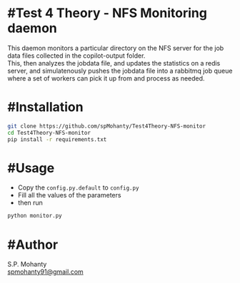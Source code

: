 #Test 4 Theory - NFS Monitoring daemon
======================================
This daemon monitors a particular directory on the NFS server for the job data files collected in the copilot-output folder.   
This, then analyzes the jobdata file, and updates the statistics on a redis server, and simulatenously pushes the jobdata file into a rabbitmq job queue where a set of workers can pick it up from and process as needed.

#Installation
============
```bash
git clone https://github.com/spMohanty/Test4Theory-NFS-monitor
cd Test4Theory-NFS-monitor
pip install -r requirements.txt
```

#Usage
======
* Copy the ```config.py.default``` to ```config.py```
* Fill all the values of the parameters
* then run
```bash
python monitor.py
```

#Author
=======
S.P. Mohanty   
spmohanty91@gmail.com   